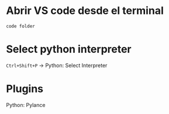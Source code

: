 # Abrir VS code desde el terminal

```
code folder
```

# Select python interpreter

`Ctrl+Shift+P` -> Python: Select Interpreter

# Plugins

Python: Pylance
